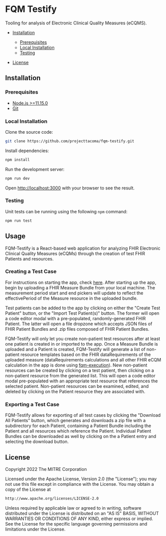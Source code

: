 # FQM Testify

Tooling for analysis of Electronic Clinical Quality Measures (eCQMS).

- [Installation](#installation)

  - [Prerequisites](#prerequisites)
  - [Local Installation](#local-installation)
  - [Testing](#testing)

- [License](#license)

## Installation

### Prerequisites

- [Node.js >=11.15.0](https://nodejs.org/en/)
- [Git](https://git-scm.com/)

### Local Installation

Clone the source code:

```bash
git clone https://github.com/projecttacoma/fqm-testify.git
```

Install dependencies:

```bash
npm install
```

Run the development server:

```bash
npm run dev
```

Open [http://localhost:3000](http://localhost:3000) with your browser to see the result.

### Testing

Unit tests can be running using the following `npm` command:

```bash
npm run test
```

## Usage

FQM-Testify is a React-based web application for analyzing FHIR Electronic Clinical Quality Measures (eCQMs) through the creation of test FHIR Patients and resources.

### Creating a Test Case

For instructions on starting the app, check [here](README.md#L20). After starting up the app, begin by uploading a FHIR Measure Bundle from your local machine. The measurement period start and end pickers will update to reflect the effectivePeriod of the Measure resource in the uploaded bundle.

Test patients can be added to the app by clicking on either the "Create Test Patient" button, or the "Import Test Patient(s)" button. The former will open a code editor modal with a pre-populated, randomly-generated FHIR Patient. The latter will open a file dropzone which accepts JSON files of FHIR Patient Bundles and .zip files composed of FHIR Patient Bundles.

FQM-Testify will only let you create non-patient test resources after at least one patient is created in or imported to the app. Once a Measure Bundle is uploaded and a Patient is created, FQM-Testify will generate a list of non-patient resource templates based on the FHIR dataRequirements of the uploaded measure (dataRequirements calculations and all other FHIR eCQM calculation in the app is done using [fqm-execution](https://github.com/projecttacoma/fqm-execution)). New non-patient resources can be created by clicking on a test patient, then clicking on a non-patient resource from the generated list. This will open a code editor modal pre-populated with an appropriate test resource that references the selected patient. Non-patient resources can be examined, edited, and deleted by clicking on the Patient resource they are associated with.

### Exporting a Test Case

FQM-Testify allows for exporting of all test cases by clicking the "Download All Patients" button, which generates and downloads a zip file with a subdirectory for each Patient, containing a Patient Bundle including the Patient and all resources which reference the Patient. Individual Patient Bundles can be downloaded as well by clicking on the a Patient entry and selecting the download button.

## License

Copyright 2022 The MITRE Corporation

Licensed under the Apache License, Version 2.0 (the "License"); you may not use this file except in compliance with the License. You may obtain a copy of the License at

```bash
http://www.apache.org/licenses/LICENSE-2.0
```

Unless required by applicable law or agreed to in writing, software distributed under the License is distributed on an "AS IS" BASIS, WITHOUT WARRANTIES OR CONDITIONS OF ANY KIND, either express or implied. See the License for the specific language governing permissions and limitations under the License.
